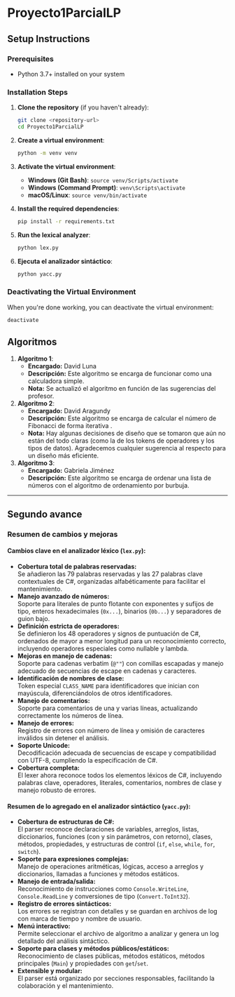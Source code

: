 # Proyecto1ParcialLP

## Setup Instructions

### Prerequisites

- Python 3.7+ installed on your system

### Installation Steps

1. **Clone the repository** (if you haven't already):

   ```bash
   git clone <repository-url>
   cd Proyecto1ParcialLP
   ```

2. **Create a virtual environment**:

   ```bash
   python -m venv venv
   ```

3. **Activate the virtual environment**:

   - **Windows (Git Bash)**: `source venv/Scripts/activate`
   - **Windows (Command Prompt)**: `venv\Scripts\activate`
   - **macOS/Linux**: `source venv/bin/activate`

4. **Install the required dependencies**:

   ```bash
   pip install -r requirements.txt
   ```

5. **Run the lexical analyzer**:
   ```bash
   python lex.py
   ```
   
6. **Ejecuta el analizador sintáctico**:
   ```bash
   python yacc.py
   ```

### Deactivating the Virtual Environment

When you're done working, you can deactivate the virtual environment:

```bash
deactivate
```

## Algoritmos

1. **Algoritmo 1**:
   - **Encargado:** David Luna
   - **Descripción:** Este algoritmo se encarga de funcionar como una calculadora simple.
   - **Nota:** Se actualizó el algoritmo en función de las sugerencias del profesor.
2. **Algoritmo 2**:
   - **Encargado:** David Aragundy
   - **Descripción:** Este algoritmo se encarga de calcular el número de Fibonacci de forma iterativa .
   - **Nota:** Hay algunas decisiones de diseño que se tomaron que aún no están del todo claras (como la de los tokens de operadores y los tipos de datos). Agradecemos cualquier sugerencia al respecto para un diseño más eficiente.
3. **Algoritmo 3**:
   - **Encargado:** Gabriela Jiménez
   - **Descripción:** Este algoritmo se encarga de ordenar una lista de números con el algoritmo de ordenamiento por burbuja.

---

## Segundo avance

### Resumen de cambios y mejoras

#### Cambios clave en el analizador léxico (`lex.py`):

- **Cobertura total de palabras reservadas:**  
  Se añadieron las 79 palabras reservadas y las 27 palabras clave contextuales de C#, organizadas alfabéticamente para facilitar el mantenimiento.
- **Manejo avanzado de números:**  
  Soporte para literales de punto flotante con exponentes y sufijos de tipo, enteros hexadecimales (`0x...`), binarios (`0b...`) y separadores de guion bajo.
- **Definición estricta de operadores:**  
  Se definieron los 48 operadores y signos de puntuación de C#, ordenados de mayor a menor longitud para un reconocimiento correcto, incluyendo operadores especiales como nullable y lambda.
- **Mejoras en manejo de cadenas:**  
  Soporte para cadenas verbatim (`@""`) con comillas escapadas y manejo adecuado de secuencias de escape en cadenas y caracteres.
- **Identificación de nombres de clase:**  
  Token especial `CLASS_NAME` para identificadores que inician con mayúscula, diferenciándolos de otros identificadores.
- **Manejo de comentarios:**  
  Soporte para comentarios de una y varias líneas, actualizando correctamente los números de línea.
- **Manejo de errores:**  
  Registro de errores con número de línea y omisión de caracteres inválidos sin detener el análisis.
- **Soporte Unicode:**  
  Decodificación adecuada de secuencias de escape y compatibilidad con UTF-8, cumpliendo la especificación de C#.
- **Cobertura completa:**  
  El lexer ahora reconoce todos los elementos léxicos de C#, incluyendo palabras clave, operadores, literales, comentarios, nombres de clase y manejo robusto de errores.

#### Resumen de lo agregado en el analizador sintáctico (`yacc.py`):

- **Cobertura de estructuras de C#:**  
  El parser reconoce declaraciones de variables, arreglos, listas, diccionarios, funciones (con y sin parámetros, con retorno), clases, métodos, propiedades, y estructuras de control (`if`, `else`, `while`, `for`, `switch`).
- **Soporte para expresiones complejas:**  
  Manejo de operaciones aritméticas, lógicas, acceso a arreglos y diccionarios, llamadas a funciones y métodos estáticos.
- **Manejo de entrada/salida:**  
  Reconocimiento de instrucciones como `Console.WriteLine`, `Console.ReadLine` y conversiones de tipo (`Convert.ToInt32`).
- **Registro de errores sintácticos:**  
  Los errores se registran con detalles y se guardan en archivos de log con marca de tiempo y nombre de usuario.
- **Menú interactivo:**  
  Permite seleccionar el archivo de algoritmo a analizar y genera un log detallado del análisis sintáctico.
- **Soporte para clases y métodos públicos/estáticos:**  
  Reconocimiento de clases públicas, métodos estáticos, métodos principales (`Main`) y propiedades con `get`/`set`.
- **Extensible y modular:**  
  El parser está organizado por secciones responsables, facilitando la colaboración y el mantenimiento.

